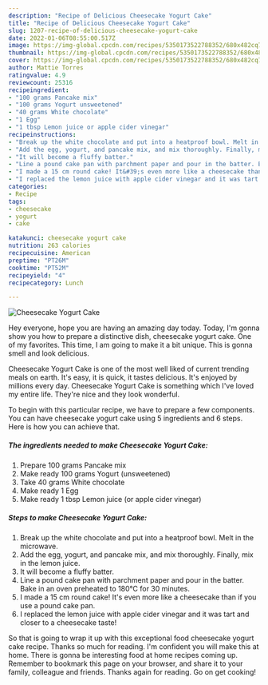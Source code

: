 ```yaml
---
description: "Recipe of Delicious Cheesecake Yogurt Cake"
title: "Recipe of Delicious Cheesecake Yogurt Cake"
slug: 1207-recipe-of-delicious-cheesecake-yogurt-cake
date: 2022-01-06T08:55:00.517Z
image: https://img-global.cpcdn.com/recipes/5350173522788352/680x482cq70/cheesecake-yogurt-cake-recipe-main-photo.jpg
thumbnail: https://img-global.cpcdn.com/recipes/5350173522788352/680x482cq70/cheesecake-yogurt-cake-recipe-main-photo.jpg
cover: https://img-global.cpcdn.com/recipes/5350173522788352/680x482cq70/cheesecake-yogurt-cake-recipe-main-photo.jpg
author: Mattie Torres
ratingvalue: 4.9
reviewcount: 25316
recipeingredient:
- "100 grams Pancake mix"
- "100 grams Yogurt unsweetened"
- "40 grams White chocolate"
- "1 Egg"
- "1 tbsp Lemon juice or apple cider vinegar"
recipeinstructions:
- "Break up the white chocolate and put into a heatproof bowl. Melt in the microwave."
- "Add the egg, yogurt, and pancake mix, and mix thoroughly. Finally, mix in the lemon juice."
- "It will become a fluffy batter."
- "Line a pound cake pan with parchment paper and pour in the batter. Bake in an oven preheated to 180℃ for 30 minutes."
- "I made a 15 cm round cake! It&#39;s even more like a cheesecake than if you use a pound cake pan."
- "I replaced the lemon juice with apple cider vinegar and it was tart and closer to a cheesecake taste!"
categories:
- Recipe
tags:
- cheesecake
- yogurt
- cake

katakunci: cheesecake yogurt cake 
nutrition: 263 calories
recipecuisine: American
preptime: "PT26M"
cooktime: "PT52M"
recipeyield: "4"
recipecategory: Lunch

---
```



![Cheesecake Yogurt Cake](https://img-global.cpcdn.com/recipes/5350173522788352/680x482cq70/cheesecake-yogurt-cake-recipe-main-photo.jpg)

Hey everyone, hope you are having an amazing day today. Today, I'm gonna show you how to prepare a distinctive dish, cheesecake yogurt cake. One of my favorites. This time, I am going to make it a bit unique. This is gonna smell and look delicious.

Cheesecake Yogurt Cake is one of the most well liked of current trending meals on earth. It's easy, it is quick, it tastes delicious. It's enjoyed by millions every day. Cheesecake Yogurt Cake is something which I've loved my entire life. They're nice and they look wonderful.




To begin with this particular recipe, we have to prepare a few components. You can have cheesecake yogurt cake using 5 ingredients and 6 steps. Here is how you can achieve that.

<!--inarticleads1-->

##### The ingredients needed to make Cheesecake Yogurt Cake:

1. Prepare 100 grams Pancake mix
1. Make ready 100 grams Yogurt (unsweetened)
1. Take 40 grams White chocolate
1. Make ready 1 Egg
1. Make ready 1 tbsp Lemon juice (or apple cider vinegar)




<!--inarticleads2-->

##### Steps to make Cheesecake Yogurt Cake:

1. Break up the white chocolate and put into a heatproof bowl. Melt in the microwave.
1. Add the egg, yogurt, and pancake mix, and mix thoroughly. Finally, mix in the lemon juice.
1. It will become a fluffy batter.
1. Line a pound cake pan with parchment paper and pour in the batter. Bake in an oven preheated to 180℃ for 30 minutes.
1. I made a 15 cm round cake! It&#39;s even more like a cheesecake than if you use a pound cake pan.
1. I replaced the lemon juice with apple cider vinegar and it was tart and closer to a cheesecake taste!




So that is going to wrap it up with this exceptional food cheesecake yogurt cake recipe. Thanks so much for reading. I'm confident you will make this at home. There is gonna be interesting food at home recipes coming up. Remember to bookmark this page on your browser, and share it to your family, colleague and friends. Thanks again for reading. Go on get cooking!

